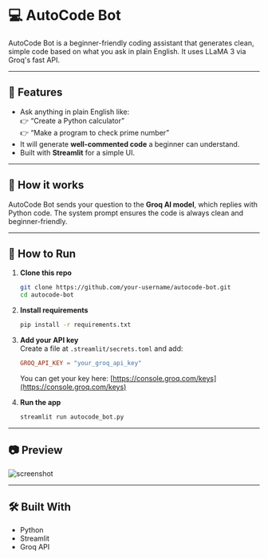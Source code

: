# 💻 AutoCode Bot

AutoCode Bot is a beginner-friendly coding assistant that generates clean, simple code based on what you ask in plain English. It uses LLaMA 3 via Groq's fast API.

---

## 🌟 Features

- Ask anything in plain English like:  
  👉 “Create a Python calculator”  
  👉 “Make a program to check prime number”  
- It will generate **well-commented code** a beginner can understand.
- Built with **Streamlit** for a simple UI.

---

## 🧠 How it works

AutoCode Bot sends your question to the **Groq AI model**, which replies with Python code.
The system prompt ensures the code is always clean and beginner-friendly.

---

## 🚀 How to Run

1. **Clone this repo**  
   ```bash
   git clone https://github.com/your-username/autocode-bot.git
   cd autocode-bot
   ```

2. **Install requirements**  
   ```bash
   pip install -r requirements.txt
   ```

3. **Add your API key**  
   Create a file at `.streamlit/secrets.toml` and add:

   ```toml
   GROQ_API_KEY = "your_groq_api_key"
   ```

   You can get your key here: [https://console.groq.com/keys](https://console.groq.com/keys)

4. **Run the app**  
   ```bash
   streamlit run autocode_bot.py
   ```

---

## 📷 Preview

![screenshot](https://dummyimage.com/800x400/ddd/333&text=AutoCode+Bot+Preview)

---

## 🛠 Built With

- Python
- Streamlit
- Groq API
